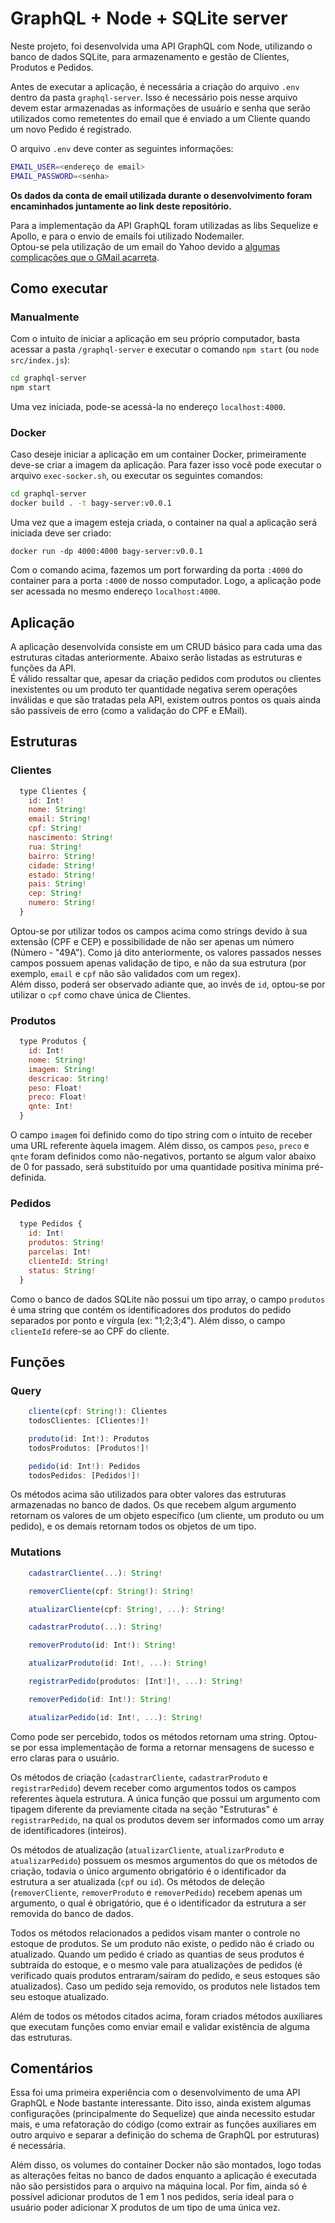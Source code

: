 # GraphQL + Node + SQLite server

Neste projeto, foi desenvolvida uma API GraphQL com Node, utilizando o banco de dados SQLite, para armazenamento e gestão de Clientes, Produtos e Pedidos.

Antes de executar a aplicação, é necessária a criação do arquivo `.env` dentro da pasta `graphql-server`. Isso é necessário pois nesse arquivo devem estar armazenadas as informações de usuário e senha que serão utilizados como remetentes do email que é enviado a um Cliente quando um novo Pedido é registrado.

O arquivo `.env` deve conter as seguintes informações:

```sh
EMAIL_USER=<endereço de email>
EMAIL_PASSWORD=<senha>
```

**Os dados da conta de email utilizada durante o desenvolvimento foram encaminhados juntamente ao link deste repositório.**

Para a implementação da API GraphQL foram utilizadas as libs Sequelize e Apollo, e para o envio de emails foi utilizado Nodemailer.  
Optou-se pela utilização de um email do Yahoo devido a [algumas complicações que o GMail acarreta](https://nodemailer.com/usage/using-gmail/).

## Como executar

### Manualmente

Com o intuito de iniciar a aplicação em seu próprio computador, basta acessar a pasta `/graphql-server` e executar o comando `npm start` (ou `node src/index.js`):

```sh
cd graphql-server
npm start
```

Uma vez iniciada, pode-se acessá-la no endereço `localhost:4000`.

### Docker

Caso deseje iniciar a aplicação em um container Docker, primeiramente deve-se criar a imagem da aplicação. Para fazer isso você pode executar o arquivo `exec-socker.sh`, ou executar os seguintes comandos:

```sh
cd graphql-server
docker build . -t bagy-server:v0.0.1
```

Uma vez que a imagem esteja criada, o container na qual a aplicação será iniciada deve ser criado:

```docker
docker run -dp 4000:4000 bagy-server:v0.0.1
```

Com o comando acima, fazemos um port forwarding da porta `:4000` do container para a porta `:4000` de nosso computador. Logo, a aplicação pode ser acessada no mesmo endereço `localhost:4000`.

## Aplicação

A aplicação desenvolvida consiste em um CRUD básico para cada uma das estruturas citadas anteriormente. Abaixo serão listadas as estruturas e funções da API.  
É válido ressaltar que, apesar da criação pedidos com produtos ou clientes inexistentes ou um produto ter quantidade negativa serem operações inválidas e que são tratadas pela API, existem outros pontos os quais ainda são passíveis de erro (como a validação do CPF e EMail).

## Estruturas

### Clientes

```js
  type Clientes {
    id: Int!
    nome: String!
    email: String!
    cpf: String!
    nascimento: String!
    rua: String!
    bairro: String!
    cidade: String!
    estado: String!
    pais: String!
    cep: String!
    numero: String!
  }
```

Optou-se por utilizar todos os campos acima como strings devido à sua extensão (CPF e CEP) e possibilidade de não ser apenas um número (Número - "49A"). Como já dito anteriormente, os valores passados nesses campos possuem apenas validação de tipo, e não da sua estrutura (por exemplo, `email` e `cpf` não são validados com um regex).  
Além disso, poderá ser observado adiante que, ao invés de `id`, optou-se por utilizar o `cpf` como chave única de Clientes.

### Produtos

```js
  type Produtos {
    id: Int!
    nome: String!
    imagem: String!
    descricao: String!
    peso: Float!
    preco: Float!
    qnte: Int!
  }
```

O campo `imagem` foi definido como do tipo string com o intuito de receber uma URL referente àquela imagem. Além disso, os campos `peso`, `preco` e `qnte` foram definidos como não-negativos, portanto se algum valor abaixo de 0 for passado, será substituído por uma quantidade positiva mínima pré-definida.

### Pedidos

```js
  type Pedidos {
    id: Int!
    produtos: String!
    parcelas: Int!
    clienteId: String!
    status: String!
  }
```

Como o banco de dados SQLite não possui um tipo array, o campo `produtos` é uma string que contém os identificadores dos produtos do pedido separados por ponto e vírgula (ex: "1;2;3;4"). Além disso, o campo `clienteId` refere-se ao CPF do cliente.

## Funções

### Query

```js
    cliente(cpf: String!): Clientes
    todosClientes: [Clientes!]!

    produto(id: Int!): Produtos
    todosProdutos: [Produtos!]!

    pedido(id: Int!): Pedidos
    todosPedidos: [Pedidos!]!
```

Os métodos acima são utilizados para obter valores das estruturas armazenadas no banco de dados. Os que recebem algum argumento retornam os valores de um objeto específico (um cliente, um produto ou um pedido), e os demais retornam todos os objetos de um tipo.

### Mutations

```js
    cadastrarCliente(...): String!

    removerCliente(cpf: String!): String!

    atualizarCliente(cpf: String!, ...): String!

    cadastrarProduto(...): String!

    removerProduto(id: Int!): String!

    atualizarProduto(id: Int!, ...): String!

    registrarPedido(produtos: [Int!]!, ...): String!

    removerPedido(id: Int!): String!

    atualizarPedido(id: Int!, ...): String!
```

Como pode ser percebido, todos os métodos retornam uma string. Optou-se por essa implementação de forma a retornar mensagens de sucesso e erro claras para o usuário.

Os métodos de criação (`cadastrarCliente`, `cadastrarProduto` e `registrarPedido`) devem receber como argumentos todos os campos referentes àquela estrutura. A única função que possui um argumento com tipagem diferente da previamente citada na seção "Estruturas" é `registrarPedido`, na qual os produtos devem ser informados como um array de identificadores (inteiros).

Os métodos de atualização (`atualizarCliente`, `atualizarProduto` e `atualizarPedido`) possuem os mesmos argumentos do que os métodos de criação, todavia o único argumento obrigatório é o identificador da estrutura a ser atualizada (`cpf` ou `id`).
Os métodos de deleção (`removerCliente`, `removerProduto` e `removerPedido`) recebem apenas um argumento, o qual é obrigatório, que é o identificador da estrutura a ser removida do banco de dados.

Todos os métodos relacionados a pedidos visam manter o controle no estoque de produtos. Se um produto não existe, o pedido não é criado ou atualizado. Quando um pedido é criado as quantias de seus produtos é subtraída do estoque, e o mesmo vale para atualizações de pedidos (é verificado quais produtos entraram/saíram do pedido, e seus estoques são atualizados). Caso um pedido seja removido, os produtos nele listados tem seu estoque atualizado.

Além de todos os métodos citados acima, foram criados métodos auxiliares que executam funções como enviar email e validar existência de alguma das estruturas.

## Comentários

Essa foi uma primeira experiência com o desenvolvimento de uma API GraphQL e Node bastante interessante. Dito isso, ainda existem algumas configurações (principalmente do Sequelize) que ainda necessito estudar mais, e uma refatoração do código (como extrair as funções auxiliares em outro arquivo e separar a definição do schema de GraphQL por estruturas) é necessária.

Além disso, os volumes do container Docker não são montados, logo todas as alterações feitas no banco de dados enquanto a aplicação é executada não são persistidos para o arquivo na máquina local. Por fim, ainda só é possível adicionar produtos de 1 em 1 nos pedidos, seria ideal para o usuário poder adicionar X produtos de um tipo de uma única vez.

